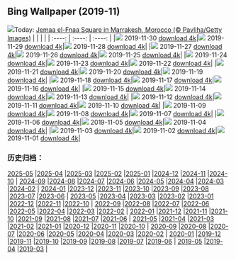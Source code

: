 ## Bing Wallpaper (2019-11)
![](http://cn.bing.com/th?id=OHR.MarrakechMarket_EN-US9766644565_UHD.jpg&w=1000)Today: [Jemaa el-Fnaa Square in Marrakesh, Morocco (© Pavliha/Getty Images)](http://cn.bing.com/th?id=OHR.MarrakechMarket_EN-US9766644565_UHD.jpg)
|      |      |      |
| :----: | :----: | :----: |
|![](http://cn.bing.com/th?id=OHR.MarrakechMarket_EN-US9766644565_UHD.jpg&pid=hp&w=384&h=216&rs=1&c=4) 2019-11-30 [download 4k](http://cn.bing.com/th?id=OHR.MarrakechMarket_EN-US9766644565_UHD.jpg)|![](http://cn.bing.com/th?id=OHR.AspenHiking_EN-US9667132806_UHD.jpg&pid=hp&w=384&h=216&rs=1&c=4) 2019-11-29 [download 4k](http://cn.bing.com/th?id=OHR.AspenHiking_EN-US9667132806_UHD.jpg)|![](http://cn.bing.com/th?id=OHR.WildTurkeys_EN-US9389941389_UHD.jpg&pid=hp&w=384&h=216&rs=1&c=4) 2019-11-28 [download 4k](http://cn.bing.com/th?id=OHR.WildTurkeys_EN-US9389941389_UHD.jpg)|
|![](http://cn.bing.com/th?id=OHR.PhoenixAirport_EN-US9282919502_UHD.jpg&pid=hp&w=384&h=216&rs=1&c=4) 2019-11-27 [download 4k](http://cn.bing.com/th?id=OHR.PhoenixAirport_EN-US9282919502_UHD.jpg)|![](http://cn.bing.com/th?id=OHR.HairyHighlanders_EN-US9166386626_UHD.jpg&pid=hp&w=384&h=216&rs=1&c=4) 2019-11-26 [download 4k](http://cn.bing.com/th?id=OHR.HairyHighlanders_EN-US9166386626_UHD.jpg)|![](http://cn.bing.com/th?id=OHR.OverwinteringMonarchs_EN-US9077881827_UHD.jpg&pid=hp&w=384&h=216&rs=1&c=4) 2019-11-25 [download 4k](http://cn.bing.com/th?id=OHR.OverwinteringMonarchs_EN-US9077881827_UHD.jpg)|
|![](http://cn.bing.com/th?id=OHR.AtchafalayaCypress_EN-US8995276008_UHD.jpg&pid=hp&w=384&h=216&rs=1&c=4) 2019-11-24 [download 4k](http://cn.bing.com/th?id=OHR.AtchafalayaCypress_EN-US8995276008_UHD.jpg)|![](http://cn.bing.com/th?id=OHR.QueenVictoriaAgave_EN-US8690321294_UHD.jpg&pid=hp&w=384&h=216&rs=1&c=4) 2019-11-23 [download 4k](http://cn.bing.com/th?id=OHR.QueenVictoriaAgave_EN-US8690321294_UHD.jpg)|![](http://cn.bing.com/th?id=OHR.CuttySark150_EN-US8574386630_UHD.jpg&pid=hp&w=384&h=216&rs=1&c=4) 2019-11-22 [download 4k](http://cn.bing.com/th?id=OHR.CuttySark150_EN-US8574386630_UHD.jpg)|
|![](http://cn.bing.com/th?id=OHR.BeaujolaisRegion_EN-US7793380287_UHD.jpg&pid=hp&w=384&h=216&rs=1&c=4) 2019-11-21 [download 4k](http://cn.bing.com/th?id=OHR.BeaujolaisRegion_EN-US7793380287_UHD.jpg)|![](http://cn.bing.com/th?id=OHR.SimienGelada_EN-US7714168748_UHD.jpg&pid=hp&w=384&h=216&rs=1&c=4) 2019-11-20 [download 4k](http://cn.bing.com/th?id=OHR.SimienGelada_EN-US7714168748_UHD.jpg)|![](http://cn.bing.com/th?id=OHR.ZionBirthday_EN-US2681531368_UHD.jpg&pid=hp&w=384&h=216&rs=1&c=4) 2019-11-19 [download 4k](http://cn.bing.com/th?id=OHR.ZionBirthday_EN-US2681531368_UHD.jpg)|
|![](http://cn.bing.com/th?id=OHR.IchetuckneeRiver_EN-US7505288388_UHD.jpg&pid=hp&w=384&h=216&rs=1&c=4) 2019-11-18 [download 4k](http://cn.bing.com/th?id=OHR.IchetuckneeRiver_EN-US7505288388_UHD.jpg)|![](http://cn.bing.com/th?id=OHR.VelvetRevolution_EN-US7419732836_UHD.jpg&pid=hp&w=384&h=216&rs=1&c=4) 2019-11-17 [download 4k](http://cn.bing.com/th?id=OHR.VelvetRevolution_EN-US7419732836_UHD.jpg)|![](http://cn.bing.com/th?id=OHR.Nebelmond_EN-US7317115137_UHD.jpg&pid=hp&w=384&h=216&rs=1&c=4) 2019-11-16 [download 4k](http://cn.bing.com/th?id=OHR.Nebelmond_EN-US7317115137_UHD.jpg)|
|![](http://cn.bing.com/th?id=OHR.Murmurations_EN-US6835324023_UHD.jpg&pid=hp&w=384&h=216&rs=1&c=4) 2019-11-15 [download 4k](http://cn.bing.com/th?id=OHR.Murmurations_EN-US6835324023_UHD.jpg)|![](http://cn.bing.com/th?id=OHR.CrownofLight_EN-US6653002685_UHD.jpg&pid=hp&w=384&h=216&rs=1&c=4) 2019-11-14 [download 4k](http://cn.bing.com/th?id=OHR.CrownofLight_EN-US6653002685_UHD.jpg)|![](http://cn.bing.com/th?id=OHR.BigWaveSurfing_EN-US6473494383_UHD.jpg&pid=hp&w=384&h=216&rs=1&c=4) 2019-11-13 [download 4k](http://cn.bing.com/th?id=OHR.BigWaveSurfing_EN-US6473494383_UHD.jpg)|
|![](http://cn.bing.com/th?id=OHR.BabyHedgehog_EN-US6368752344_UHD.jpg&pid=hp&w=384&h=216&rs=1&c=4) 2019-11-12 [download 4k](http://cn.bing.com/th?id=OHR.BabyHedgehog_EN-US6368752344_UHD.jpg)|![](http://cn.bing.com/th?id=OHR.AuroraHealingFields_EN-US6272888981_UHD.jpg&pid=hp&w=384&h=216&rs=1&c=4) 2019-11-11 [download 4k](http://cn.bing.com/th?id=OHR.AuroraHealingFields_EN-US6272888981_UHD.jpg)|![](http://cn.bing.com/th?id=OHR.SesameStreet50_EN-US5093557671_UHD.jpg&pid=hp&w=384&h=216&rs=1&c=4) 2019-11-10 [download 4k](http://cn.bing.com/th?id=OHR.SesameStreet50_EN-US5093557671_UHD.jpg)|
|![](http://cn.bing.com/th?id=OHR.BerlinHeart_EN-US4799001684_UHD.jpg&pid=hp&w=384&h=216&rs=1&c=4) 2019-11-09 [download 4k](http://cn.bing.com/th?id=OHR.BerlinHeart_EN-US4799001684_UHD.jpg)|![](http://cn.bing.com/th?id=OHR.ChapelAiguilhe_EN-US4421310982_UHD.jpg&pid=hp&w=384&h=216&rs=1&c=4) 2019-11-08 [download 4k](http://cn.bing.com/th?id=OHR.ChapelAiguilhe_EN-US4421310982_UHD.jpg)|![](http://cn.bing.com/th?id=OHR.LouvreAutumn_EN-US7317365962_UHD.jpg&pid=hp&w=384&h=216&rs=1&c=4) 2019-11-07 [download 4k](http://cn.bing.com/th?id=OHR.LouvreAutumn_EN-US7317365962_UHD.jpg)|
|![](http://cn.bing.com/th?id=OHR.CrocusSativus_EN-US7229387698_UHD.jpg&pid=hp&w=384&h=216&rs=1&c=4) 2019-11-06 [download 4k](http://cn.bing.com/th?id=OHR.CrocusSativus_EN-US7229387698_UHD.jpg)|![](http://cn.bing.com/th?id=OHR.CamelsBalloons_EN-US7157820798_UHD.jpg&pid=hp&w=384&h=216&rs=1&c=4) 2019-11-05 [download 4k](http://cn.bing.com/th?id=OHR.CamelsBalloons_EN-US7157820798_UHD.jpg)|![](http://cn.bing.com/th?id=OHR.TollymoreForest_EN-US2804177894_UHD.jpg&pid=hp&w=384&h=216&rs=1&c=4) 2019-11-04 [download 4k](http://cn.bing.com/th?id=OHR.TollymoreForest_EN-US2804177894_UHD.jpg)|
|![](http://cn.bing.com/th?id=OHR.AbseilersBigBen_EN-US6976799855_UHD.jpg&pid=hp&w=384&h=216&rs=1&c=4) 2019-11-03 [download 4k](http://cn.bing.com/th?id=OHR.AbseilersBigBen_EN-US6976799855_UHD.jpg)|![](http://cn.bing.com/th?id=OHR.BisonYNP_EN-US6892931697_UHD.jpg&pid=hp&w=384&h=216&rs=1&c=4) 2019-11-02 [download 4k](http://cn.bing.com/th?id=OHR.BisonYNP_EN-US6892931697_UHD.jpg)|![](http://cn.bing.com/th?id=OHR.NMofAI_EN-US6789799053_UHD.jpg&pid=hp&w=384&h=216&rs=1&c=4) 2019-11-01 [download 4k](http://cn.bing.com/th?id=OHR.NMofAI_EN-US6789799053_UHD.jpg)|
### 历史归档：
[2025-05](/picture/2025-05/) |[2025-04](/picture/2025-04/) |[2025-03](/picture/2025-03/) |[2025-02](/picture/2025-02/) |[2025-01](/picture/2025-01/) |[2024-12](/picture/2024-12/) |[2024-11](/picture/2024-11/) |[2024-10](/picture/2024-10/) |
[2024-09](/picture/2024-09/) |[2024-08](/picture/2024-08/) |[2024-07](/picture/2024-07/) |[2024-06](/picture/2024-06/) |[2024-05](/picture/2024-05/) |[2024-04](/picture/2024-04/) |[2024-03](/picture/2024-03/) |[2024-02](/picture/2024-02/) |
[2024-01](/picture/2024-01/) |[2023-12](/picture/2023-12/) |[2023-11](/picture/2023-11/) |[2023-10](/picture/2023-10/) |[2023-09](/picture/2023-09/) |[2023-08](/picture/2023-08/) |[2023-07](/picture/2023-07/) |[2023-06](/picture/2023-06/) |
[2023-05](/picture/2023-05/) |[2023-04](/picture/2023-04/) |[2023-03](/picture/2023-03/) |[2023-02](/picture/2023-02/) |[2023-01](/picture/2023-01/) |[2022-12](/picture/2022-12/) |[2022-11](/picture/2022-11/) |[2022-10](/picture/2022-10/) |
[2022-09](/picture/2022-09/) |[2022-08](/picture/2022-08/) |[2022-07](/picture/2022-07/) |[2022-06](/picture/2022-06/) |[2022-05](/picture/2022-05/) |[2022-04](/picture/2022-04/) |[2022-03](/picture/2022-03/) |[2022-02](/picture/2022-02/) |
[2022-01](/picture/2022-01/) |[2021-12](/picture/2021-12/) |[2021-11](/picture/2021-11/) |[2021-10](/picture/2021-10/) |[2021-09](/picture/2021-09/) |[2021-08](/picture/2021-08/) |[2021-07](/picture/2021-07/) |[2021-06](/picture/2021-06/) |
[2021-05](/picture/2021-05/) |[2021-04](/picture/2021-04/) |[2021-03](/picture/2021-03/) |[2021-02](/picture/2021-02/) |[2021-01](/picture/2021-01/) |[2020-12](/picture/2020-12/) |[2020-11](/picture/2020-11/) |[2020-10](/picture/2020-10/) |
[2020-09](/picture/2020-09/) |[2020-08](/picture/2020-08/) |[2020-07](/picture/2020-07/) |[2020-06](/picture/2020-06/) |[2020-05](/picture/2020-05/) |[2020-04](/picture/2020-04/) |[2020-03](/picture/2020-03/) |[2020-02](/picture/2020-02/) |
[2020-01](/picture/2020-01/) |[2019-12](/picture/2019-12/) |[2019-11](/picture/2019-11/) |[2019-10](/picture/2019-10/) |[2019-09](/picture/2019-09/) |[2019-08](/picture/2019-08/) |[2019-07](/picture/2019-07/) |[2019-06](/picture/2019-06/) |
[2019-05](/picture/2019-05/) |[2019-04](/picture/2019-04/) |[2019-03](/picture/2019-03/) |
